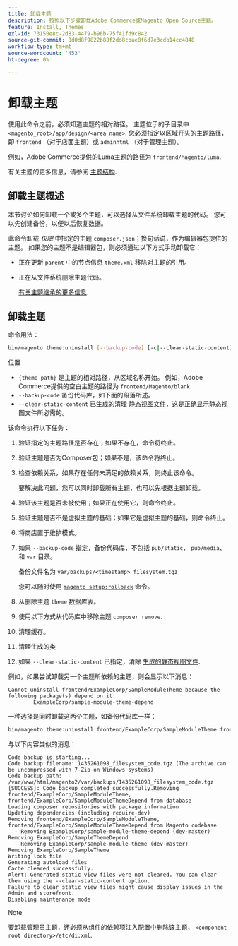 ```yaml
---
title: 卸载主题
description: 按照以下步骤卸载Adobe Commerce或Magento Open Source主题。
feature: Install, Themes
exl-id: 73150e8c-2d83-4479-b96b-75f41fd9c842
source-git-commit: 8d0d8f9822b88f2dd8cbae8f6d7e3cdb14cc4848
workflow-type: tm+mt
source-wordcount: '453'
ht-degree: 0%

---
```


# 卸载主题

使用此命令之前，必须知道主题的相对路径。 主题位于的子目录中 `<magento_root>/app/design/<area name>`. 您必须指定以区域开头的主题路径，即 `frontend` （对于店面主题）或 `adminhtml` （对于管理主题）。

例如，Adobe Commerce提供的Luma主题的路径为 `frontend/Magento/luma`.

有关主题的更多信息，请参阅 [主题结构](https://developer.adobe.com/commerce/frontend-core/guide/themes/structure/).

## 卸载主题概述

本节讨论如何卸载一个或多个主题，可以选择从文件系统卸载主题的代码。 您可以先创建备份，以便以后恢复数据。

此命令卸载 *仅限* 中指定的主题 `composer.json`；换句话说，作为编辑器包提供的主题。 如果您的主题不是编辑器包，则必须通过以下方式手动卸载它：

* 正在更新 `parent` 中的节点信息 `theme.xml` 移除对主题的引用。
* 正在从文件系统删除主题代码。

  [有关主题继承的更多信息](https://developer.adobe.com/commerce/frontend-core/guide/themes/inheritance/).

## 卸载主题

命令用法：

```bash
bin/magento theme:uninstall [--backup-code] [-c|--clear-static-content] {theme path} ... {theme path}
```

位置

* `{theme path}` 是主题的相对路径，从区域名称开始。 例如，Adobe Commerce提供的空白主题的路径为 `frontend/Magento/blank`.
* `--backup-code` 备份代码库，如下面的段落所述。
* `--clear-static-content` 已生成的清理 [静态视图文件](../../configuration/cli/static-view-file-deployment.md)，这是正确显示静态视图文件所必需的。

该命令执行以下任务：

1. 验证指定的主题路径是否存在；如果不存在，命令将终止。
1. 验证主题是否为Composer包；如果不是，该命令将终止。
1. 检查依赖关系，如果存在任何未满足的依赖关系，则终止该命令。

   要解决此问题，您可以同时卸载所有主题，也可以先根据主题卸载。

1. 验证该主题是否未被使用；如果正在使用它，则命令终止。
1. 验证主题是否不是虚拟主题的基础；如果它是虚拟主题的基础，则命令终止。
1. 将商店置于维护模式。
1. 如果 `--backup-code` 指定，备份代码库，不包括 `pub/static`， `pub/media`、和 `var` 目录。

   备份文件名为 `var/backups/<timestamp>_filesystem.tgz`

   您可以随时使用 [`magento setup:rollback`](uninstall-modules.md#roll-back-the-file-system-database-or-media-files) 命令。

1. 从删除主题 `theme` 数据库表。
1. 使用以下方式从代码库中移除主题 `composer remove`.
1. 清理缓存。
1. 清理生成的类
1. 如果 `--clear-static-content` 已指定，清除 [生成的静态视图文件](../../configuration/cli/static-view-file-deployment.md).

例如，如果尝试卸载另一个主题所依赖的主题，则会显示以下消息：

```terminal
Cannot uninstall frontend/ExampleCorp/SampleModuleTheme because the following package(s) depend on it:
        ExampleCorp/sample-module-theme-depend
```

一种选择是同时卸载这两个主题，如备份代码库一样：

```bash
bin/magento theme:uninstall frontend/ExampleCorp/SampleModuleTheme frontend/ExampleCorp/SampleModuleThemeDepend --backup-code
```

与以下内容类似的消息：

```terminal
Code backup is starting...
Code backup filename: 1435261098_filesystem_code.tgz (The archive can be uncompressed with 7-Zip on Windows systems)
Code backup path: /var/www/html/magento2/var/backups/1435261098_filesystem_code.tgz
[SUCCESS]: Code backup completed successfully.Removing frontend/ExampleCorp/SampleModuleTheme, frontend/ExampleCorp/SampleModuleThemeDepend from database
Loading composer repositories with package information
Updating dependencies (including require-dev)
Removing frontend/ExampleCorp/SampleModuleTheme, frontend/ExampleCorp/SampleModuleThemeDepend from Magento codebase
  - Removing ExampleCorp/sample-module-theme-depend (dev-master)
Removing ExampleCorp/SampleThemeDepend
  - Removing ExampleCorp/sample-module-theme (dev-master)
Removing ExampleCorp/SampleTheme
Writing lock file
Generating autoload files
Cache cleared successfully.
Alert: Generated static view files were not cleared. You can clear them using the --clear-static-content option.
Failure to clear static view files might cause display issues in the Admin and storefront.
Disabling maintenance mode
```

>[!NOTE]
>
>要卸载管理员主题，还必须从组件的依赖项注入配置中删除该主题， `<component root directory>/etc/di.xml`.
